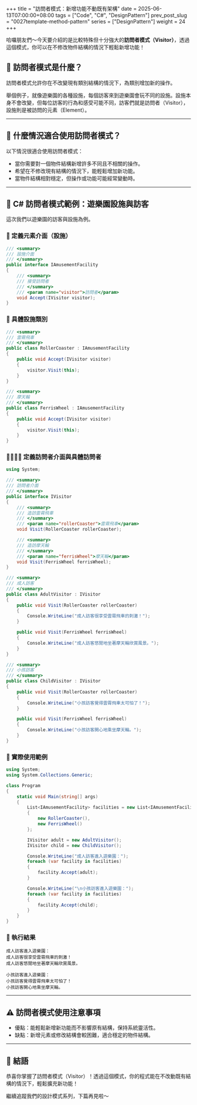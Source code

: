+++
title = "訪問者模式：新增功能不動既有架構"
date = 2025-06-13T07:00:00+08:00
tags = ["Code", "C#", "DesignPattern"]
prev_post_slug = "0027template-method-pattern"
series = ["DesignPattern"]
weight = 24
+++

哈囉朋友們～今天要介紹的是比較特殊但十分強大的**訪問者模式（Visitor）**，透過這個模式，你可以在不修改物件結構的情況下輕鬆新增功能！

## 🌟 訪問者模式是什麼？

訪問者模式允許你在不改變現有類別結構的情況下，為類別增加新的操作。

舉個例子，就像遊樂園的各種設施，每個訪客來到遊樂園會玩不同的設施。設施本身不會改變，但每位訪客的行為和感受可能不同，訪客們就是訪問者（Visitor），設施則是被訪問的元素（Element）。

---

## 🤔 什麼情況適合使用訪問者模式？

以下情況很適合使用訪問者模式：

- 當你需要對一個物件結構新增許多不同且不相關的操作。
- 希望在不修改現有結構的情況下，能輕鬆增加新功能。
- 當物件結構相對穩定，但操作或功能可能經常變動時。

---

## 🎢 C# 訪問者模式範例：遊樂園設施與訪客

這次我們以遊樂園的訪客與設施為例。

### 🎠 定義元素介面（設施）

```csharp
/// <summary>
/// 設施介面
/// </summary>
public interface IAmusementFacility
{
    /// <summary>
    /// 接受訪問者
    /// </summary>
    /// <param name="visitor">訪問者</param>
    void Accept(IVisitor visitor);
}
```

### 🎡 具體設施類別

```csharp
/// <summary>
/// 雲霄飛車
/// </summary>
public class RollerCoaster : IAmusementFacility
{
    public void Accept(IVisitor visitor)
    {
        visitor.Visit(this);
    }
}

/// <summary>
/// 摩天輪
/// </summary>
public class FerrisWheel : IAmusementFacility
{
    public void Accept(IVisitor visitor)
    {
        visitor.Visit(this);
    }
}
```

### 👨‍👩‍👧‍👦 定義訪問者介面與具體訪問者

```csharp
using System;

/// <summary>
/// 訪問者介面
/// </summary>
public interface IVisitor
{
    /// <summary>
    /// 造訪雲霄飛車
    /// </summary>
    /// <param name="rollerCoaster">雲霄飛車</param>
    void Visit(RollerCoaster rollerCoaster);

    /// <summary>
    /// 造訪摩天輪
    /// </summary>
    /// <param name="ferrisWheel">摩天輪</param>
    void Visit(FerrisWheel ferrisWheel);
}

/// <summary>
/// 成人訪客
/// </summary>
public class AdultVisitor : IVisitor
{
    public void Visit(RollerCoaster rollerCoaster)
    {
        Console.WriteLine("成人訪客很享受雲霄飛車的刺激！");
    }

    public void Visit(FerrisWheel ferrisWheel)
    {
        Console.WriteLine("成人訪客悠閒地坐著摩天輪欣賞風景。");
    }
}

/// <summary>
/// 小孩訪客
/// </summary>
public class ChildVisitor : IVisitor
{
    public void Visit(RollerCoaster rollerCoaster)
    {
        Console.WriteLine("小孩訪客覺得雲霄飛車太可怕了！");
    }

    public void Visit(FerrisWheel ferrisWheel)
    {
        Console.WriteLine("小孩訪客開心地乘坐摩天輪。");
    }
}
```

### 🚀 實際使用範例

```csharp
using System;
using System.Collections.Generic;

class Program
{
    static void Main(string[] args)
    {
        List<IAmusementFacility> facilities = new List<IAmusementFacility>
        {
            new RollerCoaster(),
            new FerrisWheel()
        };

        IVisitor adult = new AdultVisitor();
        IVisitor child = new ChildVisitor();

        Console.WriteLine("成人訪客進入遊樂園：");
        foreach (var facility in facilities)
        {
            facility.Accept(adult);
        }

        Console.WriteLine("\n小孩訪客進入遊樂園：");
        foreach (var facility in facilities)
        {
            facility.Accept(child);
        }
    }
}
```

### 🎯 執行結果

```
成人訪客進入遊樂園：
成人訪客很享受雲霄飛車的刺激！
成人訪客悠閒地坐著摩天輪欣賞風景。

小孩訪客進入遊樂園：
小孩訪客覺得雲霄飛車太可怕了！
小孩訪客開心地乘坐摩天輪。
```

---

## ⚠️ 訪問者模式使用注意事項

- 優點：能輕鬆新增新功能而不影響原有結構，保持系統靈活性。
- 缺點：新增元素或修改結構會較困難，適合穩定的物件結構。

---

## 🎉 結語

恭喜你掌握了訪問者模式（Visitor）！透過這個模式，你的程式能在不改動既有結構的情況下，輕鬆擴充新功能！

繼續追蹤我們的設計模式系列，下篇再見啦～
